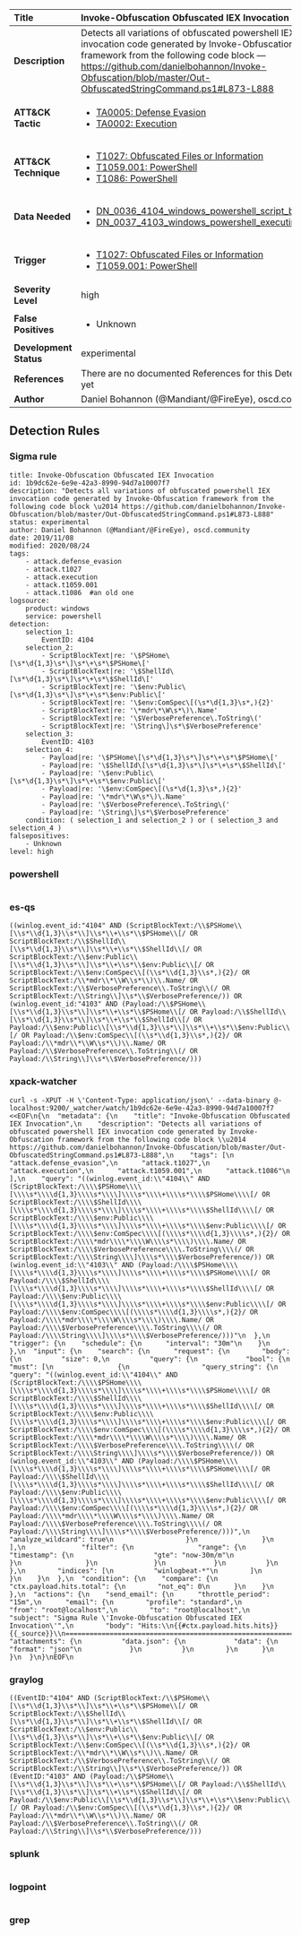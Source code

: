 | Title                    | Invoke-Obfuscation Obfuscated IEX Invocation       |
|:-------------------------|:------------------|
| **Description**          | Detects all variations of obfuscated powershell IEX invocation code generated by Invoke-Obfuscation framework from the following code block — https://github.com/danielbohannon/Invoke-Obfuscation/blob/master/Out-ObfuscatedStringCommand.ps1#L873-L888 |
| **ATT&amp;CK Tactic**    |  <ul><li>[TA0005: Defense Evasion](https://attack.mitre.org/tactics/TA0005)</li><li>[TA0002: Execution](https://attack.mitre.org/tactics/TA0002)</li></ul>  |
| **ATT&amp;CK Technique** | <ul><li>[T1027: Obfuscated Files or Information](https://attack.mitre.org/techniques/T1027)</li><li>[T1059.001: PowerShell](https://attack.mitre.org/techniques/T1059.001)</li><li>[T1086: PowerShell](https://attack.mitre.org/techniques/T1086)</li></ul>  |
| **Data Needed**          | <ul><li>[DN_0036_4104_windows_powershell_script_block](../Data_Needed/DN_0036_4104_windows_powershell_script_block.md)</li><li>[DN_0037_4103_windows_powershell_executing_pipeline](../Data_Needed/DN_0037_4103_windows_powershell_executing_pipeline.md)</li></ul>  |
| **Trigger**              | <ul><li>[T1027: Obfuscated Files or Information](../Triggers/T1027.md)</li><li>[T1059.001: PowerShell](../Triggers/T1059.001.md)</li></ul>  |
| **Severity Level**       | high |
| **False Positives**      | <ul><li>Unknown</li></ul>  |
| **Development Status**   | experimental |
| **References**           |  There are no documented References for this Detection Rule yet  |
| **Author**               | Daniel Bohannon (@Mandiant/@FireEye), oscd.community |


## Detection Rules

### Sigma rule

```
title: Invoke-Obfuscation Obfuscated IEX Invocation
id: 1b9dc62e-6e9e-42a3-8990-94d7a10007f7
description: "Detects all variations of obfuscated powershell IEX invocation code generated by Invoke-Obfuscation framework from the following code block \u2014 https://github.com/danielbohannon/Invoke-Obfuscation/blob/master/Out-ObfuscatedStringCommand.ps1#L873-L888"
status: experimental
author: Daniel Bohannon (@Mandiant/@FireEye), oscd.community
date: 2019/11/08
modified: 2020/08/24
tags:
    - attack.defense_evasion
    - attack.t1027
    - attack.execution
    - attack.t1059.001
    - attack.t1086  #an old one
logsource:
    product: windows
    service: powershell
detection:
    selection_1:
        EventID: 4104
    selection_2:
        - ScriptBlockText|re: '\$PSHome\[\s*\d{1,3}\s*\]\s*\+\s*\$PSHome\['
        - ScriptBlockText|re: '\$ShellId\[\s*\d{1,3}\s*\]\s*\+\s*\$ShellId\['
        - ScriptBlockText|re: '\$env:Public\[\s*\d{1,3}\s*\]\s*\+\s*\$env:Public\['
        - ScriptBlockText|re: '\$env:ComSpec\[(\s*\d{1,3}\s*,){2}'
        - ScriptBlockText|re: '\*mdr\*\W\s*\)\.Name'
        - ScriptBlockText|re: '\$VerbosePreference\.ToString\('
        - ScriptBlockText|re: '\String\]\s*\$VerbosePreference'
    selection_3:
        EventID: 4103
    selection_4:
        - Payload|re: '\$PSHome\[\s*\d{1,3}\s*\]\s*\+\s*\$PSHome\['
        - Payload|re: '\$ShellId\[\s*\d{1,3}\s*\]\s*\+\s*\$ShellId\['
        - Payload|re: '\$env:Public\[\s*\d{1,3}\s*\]\s*\+\s*\$env:Public\['
        - Payload|re: '\$env:ComSpec\[(\s*\d{1,3}\s*,){2}'
        - Payload|re: '\*mdr\*\W\s*\)\.Name'
        - Payload|re: '\$VerbosePreference\.ToString\('
        - Payload|re: '\String\]\s*\$VerbosePreference'
    condition: ( selection_1 and selection_2 ) or ( selection_3 and selection_4 )
falsepositives:
    - Unknown
level: high

```





### powershell
    
```

```


### es-qs
    
```
((winlog.event_id:"4104" AND (ScriptBlockText:/\\$PSHome\\[\\s*\\d{1,3}\\s*\\]\\s*\\+\\s*\\$PSHome\\[/ OR ScriptBlockText:/\\$ShellId\\[\\s*\\d{1,3}\\s*\\]\\s*\\+\\s*\\$ShellId\\[/ OR ScriptBlockText:/\\$env:Public\\[\\s*\\d{1,3}\\s*\\]\\s*\\+\\s*\\$env:Public\\[/ OR ScriptBlockText:/\\$env:ComSpec\\[(\\s*\\d{1,3}\\s*,){2}/ OR ScriptBlockText:/\\*mdr\\*\\W\\s*\\)\\.Name/ OR ScriptBlockText:/\\$VerbosePreference\\.ToString\\(/ OR ScriptBlockText:/\\String\\]\\s*\\$VerbosePreference/)) OR (winlog.event_id:"4103" AND (Payload:/\\$PSHome\\[\\s*\\d{1,3}\\s*\\]\\s*\\+\\s*\\$PSHome\\[/ OR Payload:/\\$ShellId\\[\\s*\\d{1,3}\\s*\\]\\s*\\+\\s*\\$ShellId\\[/ OR Payload:/\\$env:Public\\[\\s*\\d{1,3}\\s*\\]\\s*\\+\\s*\\$env:Public\\[/ OR Payload:/\\$env:ComSpec\\[(\\s*\\d{1,3}\\s*,){2}/ OR Payload:/\\*mdr\\*\\W\\s*\\)\\.Name/ OR Payload:/\\$VerbosePreference\\.ToString\\(/ OR Payload:/\\String\\]\\s*\\$VerbosePreference/)))
```


### xpack-watcher
    
```
curl -s -XPUT -H \'Content-Type: application/json\' --data-binary @- localhost:9200/_watcher/watch/1b9dc62e-6e9e-42a3-8990-94d7a10007f7 <<EOF\n{\n  "metadata": {\n    "title": "Invoke-Obfuscation Obfuscated IEX Invocation",\n    "description": "Detects all variations of obfuscated powershell IEX invocation code generated by Invoke-Obfuscation framework from the following code block \\u2014 https://github.com/danielbohannon/Invoke-Obfuscation/blob/master/Out-ObfuscatedStringCommand.ps1#L873-L888",\n    "tags": [\n      "attack.defense_evasion",\n      "attack.t1027",\n      "attack.execution",\n      "attack.t1059.001",\n      "attack.t1086"\n    ],\n    "query": "((winlog.event_id:\\"4104\\" AND (ScriptBlockText:/\\\\$PSHome\\\\[\\\\s*\\\\d{1,3}\\\\s*\\\\]\\\\s*\\\\+\\\\s*\\\\$PSHome\\\\[/ OR ScriptBlockText:/\\\\$ShellId\\\\[\\\\s*\\\\d{1,3}\\\\s*\\\\]\\\\s*\\\\+\\\\s*\\\\$ShellId\\\\[/ OR ScriptBlockText:/\\\\$env:Public\\\\[\\\\s*\\\\d{1,3}\\\\s*\\\\]\\\\s*\\\\+\\\\s*\\\\$env:Public\\\\[/ OR ScriptBlockText:/\\\\$env:ComSpec\\\\[(\\\\s*\\\\d{1,3}\\\\s*,){2}/ OR ScriptBlockText:/\\\\*mdr\\\\*\\\\W\\\\s*\\\\)\\\\.Name/ OR ScriptBlockText:/\\\\$VerbosePreference\\\\.ToString\\\\(/ OR ScriptBlockText:/\\\\String\\\\]\\\\s*\\\\$VerbosePreference/)) OR (winlog.event_id:\\"4103\\" AND (Payload:/\\\\$PSHome\\\\[\\\\s*\\\\d{1,3}\\\\s*\\\\]\\\\s*\\\\+\\\\s*\\\\$PSHome\\\\[/ OR Payload:/\\\\$ShellId\\\\[\\\\s*\\\\d{1,3}\\\\s*\\\\]\\\\s*\\\\+\\\\s*\\\\$ShellId\\\\[/ OR Payload:/\\\\$env:Public\\\\[\\\\s*\\\\d{1,3}\\\\s*\\\\]\\\\s*\\\\+\\\\s*\\\\$env:Public\\\\[/ OR Payload:/\\\\$env:ComSpec\\\\[(\\\\s*\\\\d{1,3}\\\\s*,){2}/ OR Payload:/\\\\*mdr\\\\*\\\\W\\\\s*\\\\)\\\\.Name/ OR Payload:/\\\\$VerbosePreference\\\\.ToString\\\\(/ OR Payload:/\\\\String\\\\]\\\\s*\\\\$VerbosePreference/)))"\n  },\n  "trigger": {\n    "schedule": {\n      "interval": "30m"\n    }\n  },\n  "input": {\n    "search": {\n      "request": {\n        "body": {\n          "size": 0,\n          "query": {\n            "bool": {\n              "must": [\n                {\n                  "query_string": {\n                    "query": "((winlog.event_id:\\"4104\\" AND (ScriptBlockText:/\\\\$PSHome\\\\[\\\\s*\\\\d{1,3}\\\\s*\\\\]\\\\s*\\\\+\\\\s*\\\\$PSHome\\\\[/ OR ScriptBlockText:/\\\\$ShellId\\\\[\\\\s*\\\\d{1,3}\\\\s*\\\\]\\\\s*\\\\+\\\\s*\\\\$ShellId\\\\[/ OR ScriptBlockText:/\\\\$env:Public\\\\[\\\\s*\\\\d{1,3}\\\\s*\\\\]\\\\s*\\\\+\\\\s*\\\\$env:Public\\\\[/ OR ScriptBlockText:/\\\\$env:ComSpec\\\\[(\\\\s*\\\\d{1,3}\\\\s*,){2}/ OR ScriptBlockText:/\\\\*mdr\\\\*\\\\W\\\\s*\\\\)\\\\.Name/ OR ScriptBlockText:/\\\\$VerbosePreference\\\\.ToString\\\\(/ OR ScriptBlockText:/\\\\String\\\\]\\\\s*\\\\$VerbosePreference/)) OR (winlog.event_id:\\"4103\\" AND (Payload:/\\\\$PSHome\\\\[\\\\s*\\\\d{1,3}\\\\s*\\\\]\\\\s*\\\\+\\\\s*\\\\$PSHome\\\\[/ OR Payload:/\\\\$ShellId\\\\[\\\\s*\\\\d{1,3}\\\\s*\\\\]\\\\s*\\\\+\\\\s*\\\\$ShellId\\\\[/ OR Payload:/\\\\$env:Public\\\\[\\\\s*\\\\d{1,3}\\\\s*\\\\]\\\\s*\\\\+\\\\s*\\\\$env:Public\\\\[/ OR Payload:/\\\\$env:ComSpec\\\\[(\\\\s*\\\\d{1,3}\\\\s*,){2}/ OR Payload:/\\\\*mdr\\\\*\\\\W\\\\s*\\\\)\\\\.Name/ OR Payload:/\\\\$VerbosePreference\\\\.ToString\\\\(/ OR Payload:/\\\\String\\\\]\\\\s*\\\\$VerbosePreference/)))",\n                    "analyze_wildcard": true\n                  }\n                }\n              ],\n              "filter": {\n                "range": {\n                  "timestamp": {\n                    "gte": "now-30m/m"\n                  }\n                }\n              }\n            }\n          }\n        },\n        "indices": [\n          "winlogbeat-*"\n        ]\n      }\n    }\n  },\n  "condition": {\n    "compare": {\n      "ctx.payload.hits.total": {\n        "not_eq": 0\n      }\n    }\n  },\n  "actions": {\n    "send_email": {\n      "throttle_period": "15m",\n      "email": {\n        "profile": "standard",\n        "from": "root@localhost",\n        "to": "root@localhost",\n        "subject": "Sigma Rule \'Invoke-Obfuscation Obfuscated IEX Invocation\'",\n        "body": "Hits:\\n{{#ctx.payload.hits.hits}}{{_source}}\\n================================================================================\\n{{/ctx.payload.hits.hits}}",\n        "attachments": {\n          "data.json": {\n            "data": {\n              "format": "json"\n            }\n          }\n        }\n      }\n    }\n  }\n}\nEOF\n
```


### graylog
    
```
((EventID:"4104" AND (ScriptBlockText:/\\$PSHome\\[\\s*\\d{1,3}\\s*\\]\\s*\\+\\s*\\$PSHome\\[/ OR ScriptBlockText:/\\$ShellId\\[\\s*\\d{1,3}\\s*\\]\\s*\\+\\s*\\$ShellId\\[/ OR ScriptBlockText:/\\$env:Public\\[\\s*\\d{1,3}\\s*\\]\\s*\\+\\s*\\$env:Public\\[/ OR ScriptBlockText:/\\$env:ComSpec\\[(\\s*\\d{1,3}\\s*,){2}/ OR ScriptBlockText:/\\*mdr\\*\\W\\s*\\)\\.Name/ OR ScriptBlockText:/\\$VerbosePreference\\.ToString\\(/ OR ScriptBlockText:/\\String\\]\\s*\\$VerbosePreference/)) OR (EventID:"4103" AND (Payload:/\\$PSHome\\[\\s*\\d{1,3}\\s*\\]\\s*\\+\\s*\\$PSHome\\[/ OR Payload:/\\$ShellId\\[\\s*\\d{1,3}\\s*\\]\\s*\\+\\s*\\$ShellId\\[/ OR Payload:/\\$env:Public\\[\\s*\\d{1,3}\\s*\\]\\s*\\+\\s*\\$env:Public\\[/ OR Payload:/\\$env:ComSpec\\[(\\s*\\d{1,3}\\s*,){2}/ OR Payload:/\\*mdr\\*\\W\\s*\\)\\.Name/ OR Payload:/\\$VerbosePreference\\.ToString\\(/ OR Payload:/\\String\\]\\s*\\$VerbosePreference/)))
```


### splunk
    
```

```


### logpoint
    
```

```


### grep
    
```

```



